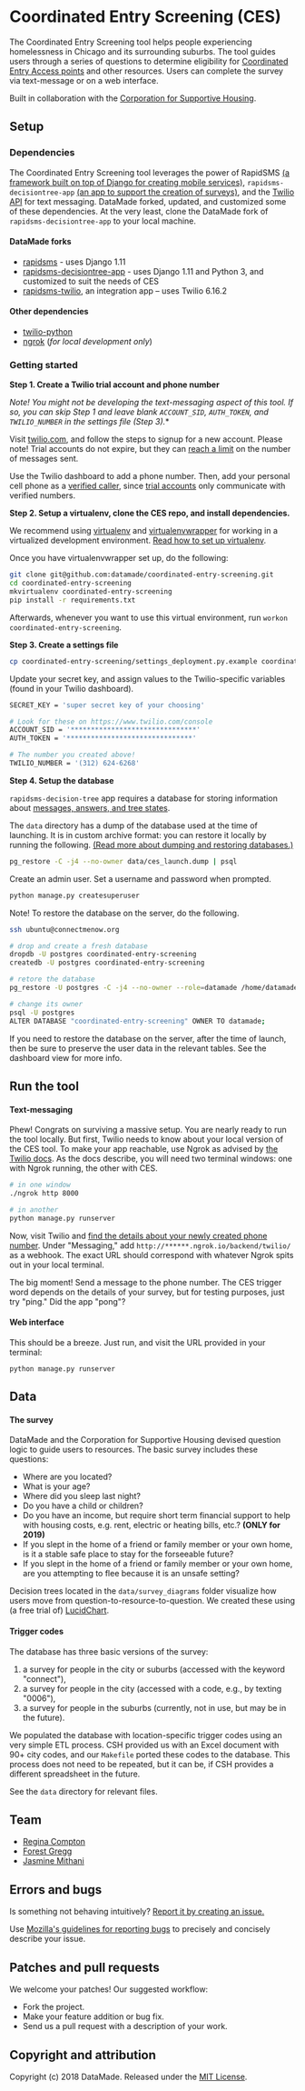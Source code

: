 # Coordinated Entry Screening (CES)

The Coordinated Entry Screening tool helps people experiencing homelessness in Chicago and its surrounding suburbs. The tool guides users through a series of questions to determine eligibility for [Coordinated Entry Access points](https://www.csh.org/chicagoces/) and other resources. Users can complete the survey via text-message or on a web interface. 

Built in collaboration with the [Corporation for Supportive Housing](https://www.csh.org/).

## Setup

### Dependencies

The Coordinated Entry Screening tool leverages the power of RapidSMS [(a framework built on top of Django for creating mobile services)](https://www.rapidsms.org/), `rapidsms-decisiontree-app` [(an app to support the creation of surveys)](https://rapidsms-decisiontree-app.readthedocs.io/en/latest/), and the [Twilio API](https://www.twilio.com/) for text messaging. DataMade forked, updated, and customized some of these dependencies. At the very least, clone the DataMade fork of `rapidsms-decisiontree-app` to your local machine.

#### DataMade forks

* [rapidsms](https://github.com/datamade/rapidsms) - uses Django 1.11
* [rapidsms-decisiontree-app](https://github.com/datamade/rapidsms-decisiontree-app) - uses Django 1.11 and Python 3, and customized to suit the needs of CES
* [rapidsms-twilio](https://github.com/datamade/rapidsms-twilio), an integration app – uses Twilio 6.16.2

#### Other dependencies 

* [twilio-python](https://github.com/twilio/twilio-python)
* [ngrok](https://ngrok.com/) (*for local development only*)

### Getting started

**Step 1. Create a Twilio trial account and phone number** 

*Note! You might not be developing the text-messaging aspect of this tool. If so, you can skip Step 1 and leave blank `ACCOUNT_SID`, `AUTH_TOKEN`, and `TWILIO_NUMBER` in the settings file (Step 3).**

Visit [twilio.com](https://www.twilio.com/), and follow the steps to signup for a new account. Please note! Trial accounts do not expire, but they can [reach a limit](https://github.com/datamade/coordinated-entry-screening/issues/31) on the number of messages sent. 

Use the Twilio dashboard to add a phone number. Then, add your personal cell phone as a [verified caller](https://support.twilio.com/hc/en-us/articles/223180048-Adding-a-Verified-Phone-Number-or-Caller-ID-with-Twilio), since [trial accounts](https://support.twilio.com/hc/en-us/articles/223136107) only communicate with verified numbers.

**Step 2. Setup a virtualenv, clone the CES repo, and install dependencies.**

We recommend using [virtualenv](http://virtualenv.readthedocs.org/en/latest/virtualenv.html) and [virtualenvwrapper](http://virtualenvwrapper.readthedocs.org/en/latest/install.html) for working in a virtualized development environment. [Read how to set up virtualenv](http://docs.python-guide.org/en/latest/dev/virtualenvs/).

Once you have virtualenvwrapper set up, do the following:

```bash
git clone git@github.com:datamade/coordinated-entry-screening.git
cd coordinated-entry-screening
mkvirtualenv coordinated-entry-screening
pip install -r requirements.txt
```

Afterwards, whenever you want to use this virtual environment, run `workon coordinated-entry-screening`.

**Step 3. Create a settings file**

```bash
cp coordinated-entry-screening/settings_deployment.py.example coordinated-entry-screening/settings_deployment.py
```

Update your secret key, and assign values to the Twilio-specific variables (found in your Twilio dashboard).

```bash
SECRET_KEY = 'super secret key of your choosing'

# Look for these on https://www.twilio.com/console
ACCOUNT_SID = '*******************************'
AUTH_TOKEN = '*******************************'

# The number you created above!
TWILIO_NUMBER = '(312) 624-6268'
```

**Step 4. Setup the database**

`rapidsms-decision-tree` app requires a database for storing information about [messages, answers, and tree states](https://github.com/datamade/rapidsms-decisiontree-app/blob/master/decisiontree/models.py). 

The `data` directory has a dump of the database used at the time of launching. It is in custom archive format: you can restore it locally by running the following. [(Read more about dumping and restoring databases.)](https://github.com/datamade/tutorials/blob/master/Dump-and-restore-Postgres.md) 

```bash
pg_restore -C -j4 --no-owner data/ces_launch.dump | psql
```

Create an admin user. Set a username and password when prompted.

```bash
python manage.py createsuperuser
```

Note! To restore the database on the server, do the following.

```bash
ssh ubuntu@connectmenow.org

# drop and create a fresh database
dropdb -U postgres coordinated-entry-screening
createdb -U postgres coordinated-entry-screening

# retore the database
pg_restore -U postgres -C -j4 --no-owner --role=datamade /home/datamade/coordinated-entry-screening-d-<deployment-id>/data/ces_launch.dump | psql -U postgres

# change its owner
psql -U postgres
ALTER DATABASE "coordinated-entry-screening" OWNER TO datamade;
```

If you need to restore the database on the server, after the time of launch, then be sure to preserve the user data in the relevant tables. See the dashboard view for more info.

## Run the tool 

#### Text-messaging 

Phew! Congrats on surviving a massive setup. You are nearly ready to run the tool locally. But first, Twilio needs to know about your local version of the CES tool. To make your app reachable, use Ngrok as advised by [the Twilio docs](https://www.twilio.com/docs/sms/quickstart/python#allow-twilio-to-talk-to-your-flask-application). As the docs describe, you will need two terminal windows: one with Ngrok running, the other with CES.

```bash
# in one window
./ngrok http 8000

# in another
python manage.py runserver
```

Now, visit Twilio and [find the details about your newly created phone number](https://www.twilio.com/console/phone-numbers/incoming). Under "Messaging," add `http://******.ngrok.io/backend/twilio/`
 as a webhook. The exact URL should correspond with whatever Ngrok spits out in your local terminal. 

 The big moment! Send a message to the phone number. The CES trigger word depends on the details of your survey, but for testing purposes, just try "ping." Did the app "pong"?


#### Web interface

This should be a breeze. Just run, and visit the URL provided in your terminal:

```
python manage.py runserver
```

## Data

#### The survey

DataMade and the Corporation for Supportive Housing devised question logic to guide users to resources. The basic survey includes these questions:

* Where are you located?
* What is your age?
* Where did you sleep last night?
* Do you have a child or children?
* Do you have an income, but require short term financial support to help with housing costs, e.g. rent, electric or heating bills, etc.? **(ONLY for 2019)**
* If you slept in the home of a friend or family member or your own home, is it a stable safe place to stay for the forseeable future?
* If you slept in the home of a friend or family member or your own home, are you attempting to flee because it is an unsafe setting? 

Decision trees located in the `data/survey_diagrams` folder visualize how users move from question-to-resource-to-question. We created these using (a free trial of) [LucidChart](https://www.lucidchart.com).

#### Trigger codes

The database has three basic versions of the survey: 

1. a survey for people in the city or suburbs (accessed with the keyword "connect"),
2. a survey for people in the city (accessed with a code, e.g., by texting "0006"),
3. a survey for people in the suburbs (currently, not in use, but may be in the future). 

We populated the database with location-specific trigger codes using an very simple ETL process. CSH provided us with an Excel document with 90+ city codes, and our `Makefile` ported these codes to the database. This process does not need to be repeated, but it can be, if CSH provides a different spreadsheet in the future. 

See the `data` directory for relevant files. 

## Team

* [Regina Compton](https://github.com/reginafcompton)
* [Forest Gregg](https://github.com/fgregg)
* [Jasmine Mithani](https://github.com/jmithani)

## Errors and bugs

Is something not behaving intuitively? [Report it by creating an issue.](https://github.com/datamade/coordinated-entry-screening/issues)

Use [Mozilla's guidelines for reporting bugs](https://developer.mozilla.org/en-US/docs/Mozilla/QA/Bug_writing_guidelines#General_Outline_of_a_Bug_Report) to precisely and concisely describe your issue.

## Patches and pull requests

We welcome your patches! Our suggested workflow:
 
* Fork the project.
* Make your feature addition or bug fix.
* Send us a pull request with a description of your work. 

## Copyright and attribution

Copyright (c) 2018 DataMade. Released under the [MIT License](https://github.com/datamade/coordinated-entry-screening/blob/master/LICENSE).

